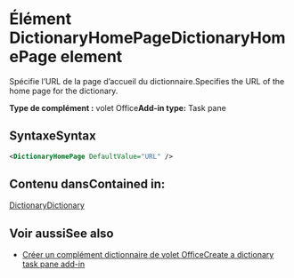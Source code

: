 # <a name="dictionaryhomepage-element"></a><span data-ttu-id="67a46-101">Élément DictionaryHomePage</span><span class="sxs-lookup"><span data-stu-id="67a46-101">DictionaryHomePage element</span></span>

<span data-ttu-id="67a46-102">Spécifie l’URL de la page d’accueil du dictionnaire.</span><span class="sxs-lookup"><span data-stu-id="67a46-102">Specifies the URL of the home page for the dictionary.</span></span>

<span data-ttu-id="67a46-103">**Type de complément :** volet Office</span><span class="sxs-lookup"><span data-stu-id="67a46-103">**Add-in type:** Task pane</span></span>

## <a name="syntax"></a><span data-ttu-id="67a46-104">Syntaxe</span><span class="sxs-lookup"><span data-stu-id="67a46-104">Syntax</span></span>

```XML
<DictionaryHomePage DefaultValue="URL" />
```

## <a name="contained-in"></a><span data-ttu-id="67a46-105">Contenu dans</span><span class="sxs-lookup"><span data-stu-id="67a46-105">Contained in:</span></span>

[<span data-ttu-id="67a46-106">Dictionary</span><span class="sxs-lookup"><span data-stu-id="67a46-106">Dictionary</span></span>](dictionary.md)

## <a name="see-also"></a><span data-ttu-id="67a46-107">Voir aussi</span><span class="sxs-lookup"><span data-stu-id="67a46-107">See also</span></span>

- [<span data-ttu-id="67a46-108">Créer un complément dictionnaire de volet Office</span><span class="sxs-lookup"><span data-stu-id="67a46-108">Create a dictionary task pane add-in</span></span>](https://docs.microsoft.com/office/dev/add-ins/word/dictionary-task-pane-add-ins)
    
